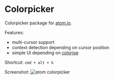 # Colorpicker

Colorpicker package for [atom.io](http://atom.io).

Features:
 - multi-cursor support
 - context detection depending on cursor position
 - simple UI depending on [colorjoe](https://www.npmjs.org/package/colorjoe)

Shortcut: `cmd + alt + k`

Screenshot:
![atom colorpicker](https://dl.dropboxusercontent.com/u/540495/atom-colorpicker.png "Atom Colorpicker")
